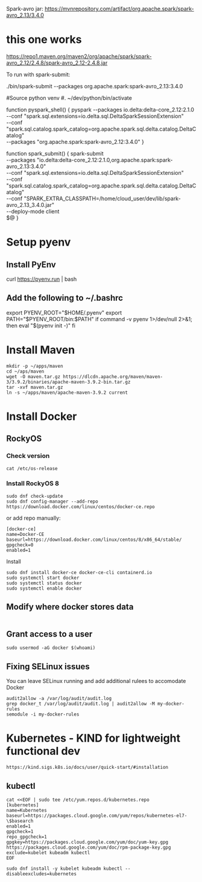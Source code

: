 
Spark-avro jar:
https://mvnrepository.com/artifact/org.apache.spark/spark-avro_2.13/3.4.0

# this one works
https://repo1.maven.org/maven2/org/apache/spark/spark-avro_2.12/2.4.8/spark-avro_2.12-2.4.8.jar

To run with spark-submit:

./bin/spark-submit --packages org.apache.spark:spark-avro_2.13:3.4.0



#Source python venv
#. ~/dev/python/bin/activate


function pyspark_shell() {
  pyspark --packages io.delta:delta-core_2.12:2.1.0 \
  --conf "spark.sql.extensions=io.delta.sql.DeltaSparkSessionExtension" \
  --conf "spark.sql.catalog.spark_catalog=org.apache.spark.sql.delta.catalog.DeltaCatalog" \
  --packages "org.apache.spark:spark-avro_2.12:3.4.0"
}

function spark_submit() {
  spark-submit \
        --packages "io.delta:delta-core_2.12:2.1.0,org.apache.spark:spark-avro_2.13:3.4.0" \
        --conf "spark.sql.extensions=io.delta.sql.DeltaSparkSessionExtension" \
        --conf "spark.sql.catalog.spark_catalog=org.apache.spark.sql.delta.catalog.DeltaCatalog" \
        --conf "SPARK_EXTRA_CLASSPATH=/home/cloud_user/dev/lib/spark-avro_2.13_3.4.0.jar" \
        --deploy-mode client \
        $@
}

# Setup pyenv

## Install PyEnv
curl https://pyenv.run | bash

## Add the following to ~/.bashrc
export PYENV_ROOT="$HOME/.pyenv"
export PATH="$PYENV_ROOT/bin:$PATH"
if command -v pyenv 1>/dev/null 2>&1; then
 eval "$(pyenv init -)"
fi

# Install Maven
```
mkdir -p ~/apps/maven
cd ~/aps/maven
wget -O maven.tar.gz https://dlcdn.apache.org/maven/maven-3/3.9.2/binaries/apache-maven-3.9.2-bin.tar.gz
tar -xvf maven.tar.gz
ln -s ~/apps/maven/apache-maven-3.9.2 current
```

# Install Docker

## RockyOS
### Check version
```
cat /etc/os-release
```

### Install RockyOS 8
```
sudo dnf check-update
sudo dnf config-manager --add-repo https://download.docker.com/linux/centos/docker-ce.repo
```
or add repo manually:
```
[docker-ce]
name=Docker-CE
baseurl=https://download.docker.com/linux/centos/8/x86_64/stable/
gpgcheck=0
enabled=1
```
Install
```
sudo dnf install docker-ce docker-ce-cli containerd.io
sudo systemctl start docker
sudo systemctl status docker
sudo systemctl enable docker
```

## Modify where docker stores data
```

```

## Grant access to a user
```
sudo usermod -aG docker $(whoami)
```

## Fixing SELinux issues
You can leave SELinux running and add additional rulees to accomodate Docker
```
audit2allow -a /var/log/audit/audit.log
grep docker_t /var/log/audit/audit.log | audit2allow -M my-docker-rules
semodule -i my-docker-rules
```

# Kubernetes - KIND for lightweight functional dev
```
https://kind.sigs.k8s.io/docs/user/quick-start/#installation
```

## kubectl
```
cat <<EOF | sudo tee /etc/yum.repos.d/kubernetes.repo
[kubernetes]
name=Kubernetes
baseurl=https://packages.cloud.google.com/yum/repos/kubernetes-el7-\$basearch
enabled=1
gpgcheck=1
repo_gpgcheck=1
gpgkey=https://packages.cloud.google.com/yum/doc/yum-key.gpg https://packages.cloud.google.com/yum/doc/rpm-package-key.gpg
exclude=kubelet kubeadm kubectl
EOF

sudo dnf install -y kubelet kubeadm kubectl --disableexcludes=kubernetes
```

